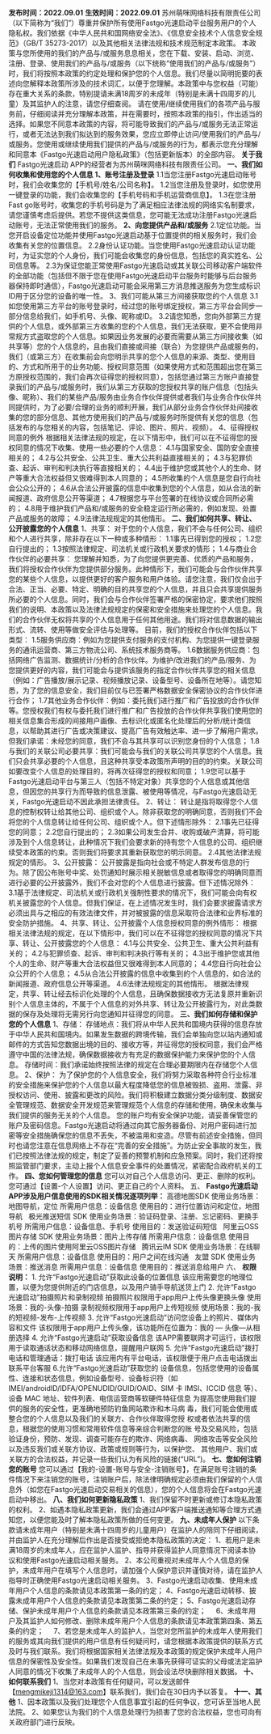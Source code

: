 
**发布时间：2022.09.01**
    **生效时间：2022.09.01**
	苏州萌咪网络科技有限责任公司（以下简称为“我们”）尊重并保护所有使用Fastgo光速启动平台服务用户的个人隐私权。我们依据《中华人民共和国网络安全法》、《信息安全技术个人信息安全规范》（GB/T 35273-2017）以及其他相关法律法规和技术规范制定本政策。
	本政策与您所使用的我们的产品与/或服务息息相关，您在下载、安装、启动、浏览、注册、登录、使用我们的产品与/或服务（以下统称“使用我们的产品与/或服务”）时，我们将按照本政策的约定处理和保护您的个人信息。我们尽量以简明扼要的表述向您解释本政策所涉及的技术词汇，以便于您理解。本政策中与您权益（可能）存在重大关系的条款，特别提请未满18周岁的未成年（特别是未满十四周岁的儿童）及其监护人的注意，请您仔细查阅。
	请在使用/继续使用我们的各项产品与服务前，仔细阅读并充分理解本政策，并在需要时，按照本政策的指引，作出适当的选择。如果您不同意本政策的内容，将可能导致我们的产品与/或服务无法正常运行，或者无法达到我们拟达到的服务效果，您应立即停止访问/使用我们的产品与/或服务。您使用或继续使用我们提供的产品与/或服务的行为，都表示您充分理解和同意本《Fastgo光速启动用户隐私政策》（包括更新版本）的全部内容。
	**关于我们**
	Fastgo光速启动 APP的经营者为苏州萌咪网络科技有限责任公司。
	**一、我们如何收集和使用您的个人信息
	1、账号注册及登录**
	1.1当您注册Fastgo光速启动账号时，我们会收集您的【手机号/姓名/公司名称】。
	1.2当您注册及登录时，如您使用一键登录的功能，我们会收集您的【手机号码和手机运营商信息】。
	1.3在您注册Fast go账号时，收集您的手机号码是为了满足相应法律法规的网络实名制要求，请您谨慎考虑后提供。若您不提供这类信息，您可能无法成功注册Fastgo光速启动账号，无法正常使用我们的服务。
	**2、向您提供产品和/或服务**
	2.1定位功能。当您开启设备定位功能并使用Fastgo光速启动基于位置提供的相关服务时，我们会收集有关您的位置信息。
	2.2身份认证功能。当您使用Fastgo光速启动认证功能时，为证实您的个人身份，我们可能会收集您的身份信息，包括您的真实姓名、公司信息等。
	2.3为保证您能正常使用Fastgo光速启动或其关联公司移动客户端软件的全部功能（包括但不限于您在使用Fastgo光速启动平台服务时能够与后台服务器保持即时通信），Fastgo光速启动可能会采用第三方消息推送服务为您生成标识ID用于区分您的设备的唯一性。
	3、我们可能从第三方间接获取您的个人信息
	3.1如您使用第三方平台的账号登录时，经过您的账号绑定授权，第三方平台会同步一部分信息给我们，如手机号、头像、昵称或ID。
	3.2请您知悉，您向外部第三方提供的个人信息，或外部第三方收集的您的个人信息，我们无法获取，更不会使用非常规方式盗取您的个人信息。如果因业务发展的必要而需要从第三方间接收集（如共享等）您的个人信息的，且由我们直接或间接（联合）为您提供产品或服务的，我们（或第三方）在收集前会向您明示共享的您个人信息的来源、类型、使用目的、方式和所用于的业务功能、授权同意范围（如果使用方式和范围超出您在第三方原授权范围的，我们会再次征得您的授权同意），包括您通过第三方账户直接登录我们的产品与/或服务时，我们从第三方获取的您授权共享的账户信息（包括头像、昵称）、我们的某些产品/服务由业务合作伙伴提供或者我们与业务合作伙伴共同提供时，为了必要/合理的业务的顺利开展，我们从部分业务合作伙伴处间接收集的您的部分信息、其他方使用我们的产品与/或服务时所提供有关您的信息（包括发布的与您相关的内容，包括笔记、评论、图片、照片、视频）。
	4、征得授权同意的例外
根据相关法律法规的规定，在以下情形中，我们可以在不征得您的授权同意的情况下收集、使用一些必要的个人信息：
	4.1与国家安全、国防安全直接相关的；
	4.2与公共安全、公共卫生、重大公共利益直接相关的；
	4.3与犯罪侦查、起诉、审判和判决执行等直接相关的；
	4.4出于维护您或其他个人的生命、财产等重大合法权益但又很难得到本人同意的；
	4.5所收集的个人信息是您自行向社会公众公开的；
	4.6从合法公开披露的信息中收集到您的个人信息，如从合法的新闻报道、政府信息公开等渠道；
	4.7根据您与平台签署的在线协议或合同所必需的；
	4.8用于维护我们产品和/或服务的安全稳定运行所必需的，例如发现、处置产品或服务的故障；
	4.9法律法规规定的其他情形。
	**二、我们如何共享、转让、公开披露您的个人信息**
	1、共享：
	对于您的个人信息，我们不会与任何公司、组织和个人进行共享，除非存在以下一种或多种情形：
	1.1事先已得到您的授权；
	1.2您自行提出的；
	1.3按照法律规定、司法机关或行政机关要求的情形；
	1.4与商业合作伙伴的必要共享： 您理解并知悉，为了向您提供更完善、优质的产品和服务，我们将授权合作伙伴为您提供部分服务。此种情形下，我们可能会与合作伙伴共享您的某些个人信息，以提供更好的客户服务和用户体验。请您注意，我们仅会出于合法、正当、必要、特定、明确的目的共享您的个人信息，并且只会共享提供服务所必要的个人信息。同时，我们会与合作伙伴签署严格的保密协定，要求他们按照我们的说明、本政策以及法律法规规定的保密和安全措施来处理您的个人信息。我们的合作伙伴无权将共享的个人信息用于任何其他用途。我们将对信息数据的输出形式、流转、使用等做安全评估与处理等。 目前，我们的授权合作伙伴包括以下类型：
	1.5服务供应商：例如为您提供支付服务的支付机构、为您提供一键登录服务的通讯运营商、第三方物流公司、系统技术服务商等。
	1.6数据服务供应商：包括网络广告监测、数据统计/分析的合作伙伴。为维护/改进我们的产品/服务、为您提供更好的内容，我们可能会与提供该服务的指定合作伙伴共享您的相关信息（例如：广告播放/展示记录、视频播放记录、设备型号、设备所在地等）。请您知悉，为了您的信息安全，我们目前仅与已签署严格数据安全保密协议的合作伙伴进行合作；
	1.7其他业务合作伙伴：例如：委托我们进行推广和广告投放的合作伙伴等。您授权我们有权与委托我们进行推广和广告投放的合作伙伴共享我们使用您的相关信息集合形成的间接用户画像、去标识化或匿名化处理后的分析/统计类信息，以帮助其进行广告或决策建议、提高广告有效触达率、进一步了解用户需求。但我们承诺：未经您的同意，我们不会与其共享可以识别您身份的个人信息；
	1.8与我们的关联公司必要共享：我们可能会与我们的关联公司共享您的个人信息。我们只会共享必要的个人信息，且这种共享受本政策所声明的目的的约束。关联公司如要改变个人信息的处理目的，将再次征得您的授权和同意；
	1.9您可以基于Fastgo光速启动平台与第三人（包括不特定对象）共享您的个人信息或其他信息，但因您的共享行为而导致的信息泄露、被使用等情况，与Fastgo光速启动无关，Fastgo光速启动不因此承担法律责任。
	2、转让：
	转让是指将取得您个人信息的控制权转让给其他公司、组织或个人。除非获取您的明确同意，否则我们不会将您的个人信息转让给任何公司、组织或个人。但下述情形除外：
	2.1事先已征得您的同意；
	2.2您自行提出的；
	2.3如果公司发生合并、收购或破产清算，将可能涉及到个人信息转让，此种情况下我们会要求新的持有您个人信息的公司、组织继续受本政策的约束。否则我们将要求其重新获取您的明示同意。
	2.4其他法律法规规定的情形。
	3、公开披露：
	公开披露是指向社会或不特定人群发布信息的行为。除了因公布账号中奖、处罚通知时展示相关脱敏信息或者取得您的明确同意而进行必要的公开披露外，我们不会对您的个人信息进行披露。但下述情况除外：
	3.1基于法律规定、司法机关或行政机关强制性要求的情况下，我们可能会向有权机关披露您的个人信息。但我们保证，在上述情况发生时，我们会要求披露请求方必须出具与之相应的有效法律文件，并对被披露的信息采取符合法律和业界标准的安全防护措施。
	4、共享、转让、公开披露个人信息授权同意的例外情形：
	根据相关法律法规的规定，在以下情形中，我们可以在不征得您的授权同意的情况下共享、转让、公开披露您的个人信息：
	4.1与公共安全、公共卫生、重大公共利益有关的；
	4.2与犯罪侦查、起诉、审判和判决执行等有关的；
	4.3出于维护您或其他个人的生命、财产等重大合法权益但又很难得到本人同意的；
	4.4您自行向社会公众公开的个人信息；
	4.5从合法公开披露的信息中收集到的个人信息的，如合法的新闻报道、政府信息公开等渠道。
	4.6法律法规规定的其他情形。
	根据法律规定，共享、转让经去标识化处理的个人信息，且确保数据接收方无法复原并重新识别个人信息主体的，不属于个人信息的对外共享、转让及公开披露行为，对此类数据的保存及处理将无需另行向您通知并征得您的同意。
	**三、我们如何存储和保护您的个人信息**
	1、存储：
	存储地点：我们将从中华人民共和国境内获得的信息存放于中华人民共和国境内。如果发生数据的跨境传输，我们会单独向您以站内通知或邮件的方式告知您数据出境的目的、接收方等，并征得您的授权同意，我们会严格遵守中国的法律法规，确保数据接收方有充足的数据保护能力来保护您的个人信息。
	存储时间：我们承诺始终按照法律的规定在合理必要期限内在存储您个人信息。
	2、保护：
	为了保护您的个人信息安全，我们将努力采取各种符合行业标准的安全措施来保护您的个人信息以最大程度降低您的信息被毁损、盗用、泄露、非授权访问、使用、披露和更改的风险。我们将积极建立数据分类分级制度、数据安全管理规范、数据安全开发规范来管理规范个人信息的存储和使用，确保未收集与我们提供的服务无关的个人信息。
	您的账户均有安全保护功能，请妥善保管您的账户及密码信息。Fastgo光速启动将通过向其它服务器备份、对用户密码进行加密等安全措施确保您的信息不丢失，不被滥用和变造。尽管有前述安全措施，但同时也请您注意在信息网络上不存在“完善的安全措施”。为防止安全事故的发生，我们已按照法律法规的规定，制定了妥善的预警机制和应急预案。同时，我们还将按照监管部门要求，主动上报个人信息安全事件的处置情况，紧密配合政府机关的工作。
	**四、您如何管理您的信息**
	您可以对自己个人信息访问、更正、删除的权利。您可通过【设置-个人设置】访问、更正自己的个人资料。
	五、 **Fastgo光速启动APP涉及用户信息使用的SDK相关情况逐项列举：**
高德地图SDK
使用业务场景：地图导航，定位
所需用户信息：设备信息
使用目的：进行位置访问和定位，地图导航
 
极光推送短信 SDK
使用业务场景：验证码登录、注册、忘记密码、更换手机号
所需用户信息：设备信息、手机号
使用目的：发送验证码短信
 
阿里云OSS图片存储 SDK
使用业务场景：图片上传存储
所需用户信息：设备信息
使用目的：上传的图片使用阿里云OSS图片存储
 
腾讯云IM SDK
使用业务场景：在线聊天
所需用户信息：设备信息
使用目的：用户之间在线沟通
 
友盟 SDK
使用业务场景：推送消息
所需用户信息：设备信息
使用目的：推送消息给用户
	六、 **权限说明：**
1. 允许“Fastgo光速启动”获取此设备的位置信息
该应用需要您的地理位置，以便为您提供附近的门店信息，以及用户骑手导航送货上门
2. 允许“Fastgo光速启动”拍摄照片和录制视频
拍摄照片权限用于app用户上传头像更换头像
使用场景：我的-头像-拍摄
录制视频权限用于app用户上传短视频
使用场景：我的-我的短视频-发布-上传视频
3. 允许“Fastgo光速启动”访问您设备上的照片、媒体内容和文件
该权限用于app用户上传头像，该功能所在位置为：我的 — 头像—从相册选择
4. 允许“Fastgo光速启动”获取设备信息
该APP需要联网才可运行，该权限用于读取通话状态和移动网络信息，提醒用户联网
5. 允许“Fastgo光速启动”拨打电话和管理通话：拨打电话
该应用内有平台电话，该权限便于用户点击电话拨出联系平台客服
6.允许“Fastgo光速启动”获取您的 设备信息，包括您使用的设备属性、连接和状态信息，例如设备型号、设备标识符（如 IMEI/androidID/IDFA/OPENUDID/GUID/OAID、SIM 卡 IMSI、ICCID 信息 等）、设备 MAC 地址、软件列表、电信运营商等软硬件特征信息 为提高您使用我们提供的服务的安全性，更准确地预防钓鱼网站欺诈和木马病 毒，我们可能会使用或整合您的个人信息以及我们的关联方、合作伙伴取得您授 权或者依法共享的信息，根据您的使用习惯和常用软件信息等来综合判断您的账 号及交易风险，包括验证身份，预防、发现、调查可能存在的欺诈、网络病毒、 网络攻击等安全风险以及违反我们或关联方协议、政策或规则等行为，以保护您、 其他用户、我们或关联方的合法权益，并记录一些我们认为有风险的链接(“URL”)。
	**七、您如何注销您的账号**
	您可以通过【我的-设置-账号与安全-注销账号】，在满足账号注销的条件情况下来注销您的账号，注销账户后，除法律明确规定必须由我们保留的个人信息外（如您在Fastgo光速启动交易相关的信息），您的个人信息将会在Fastgo光速启动中移出。
	**八、我们如何更新隐私政策**
	1、我们保留不时更新或修订本隐私政策的权利。
	2、如遇本隐私政策更新，我们会通过APP客户端推送通知等合理方式通知您，以便您能及时了解本隐私政策所做的任何变更。
	**九、未成年人保护**
	以下条款请未成年用户（特别是未满十四周岁的儿童用户）在监护人的陪同下仔细阅读，并由监护人在充分理解后作出是否接受或拒绝本隐私政策的决定：
	1、若用户是未满18周岁的未成年人，应在监护人监护、指导并获得监护人同意情况下阅读本协议和使用Fastgo光速启动相关服务。
	2、本公司重视对未成年人个人信息的保护，未成年用户在填写个人信息时，请加强个人保护意识并谨慎对待，请在监护人指导时正确使用Fastgo光速启动相关服务。
	3、Fastgo光速启动收集、使用未成年用户个人信息的条款请见本政策第一条的约定；
	4、Fastgo光速启动转移、披露未成年用户个人信息的条款请见本政策第二条的约定；
	5、Fastgo光速启动存储、保护未成年用户个人信息的条款请见本政策第三条的约定；
    6、未成年用户及其监护人如何修改、删除未成年用户个人信息的条款请见本政策第四条、第五条的约定；
    7、若您是未成年人的监护人，当您对您所监护的未成年人使用我们的服务或其向我们提供的用户信息有任何疑问时，请您根据本政策提供的联系方式及时与我们联系。我们将根据国家相关法律法规及本政策的规定保护未成年人用户信息的保密性及安全性。如果我们发现自己在未事先获得可证实的父母或法定监护人同意的情况下收集了未成年人的个人信息，则会设法尽快删除相关数据。
	**十、如何联系我们**
	1、当您对本政策有任何疑问，可以发送邮件【mengmikeji1314@163.com】联系我们，我们会在30日内予以答复。
	**十一、其他**
	1、因本政策以及我们处理您个人信息事宜引起的任何争议，您可诉至当地人民法院。
	2、如果您认为我们的个人信息处理行为损害了您的合法权益，您也可向有关政府部门进行反映。
